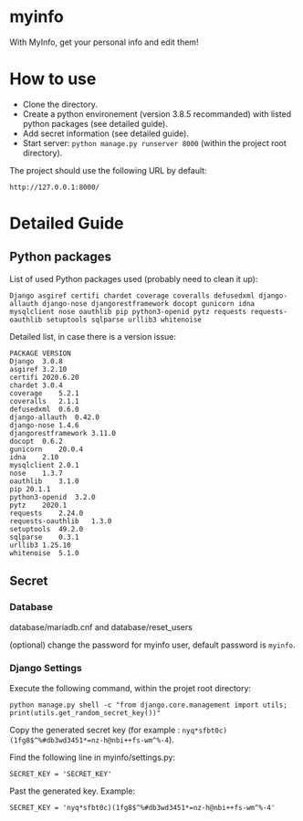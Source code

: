 # myinfo
With MyInfo, get your personal info and edit them!

# How to use

- Clone the directory.
- Create a python environement (version 3.8.5 recommanded) with listed python packages (see detailed guide).
- Add secret information (see detailed guide).
- Start server: `python manage.py runserver 8000` (within the project root directory).

The project should use the following URL by default:
```
http://127.0.0.1:8000/
```

# Detailed Guide

## Python packages

List of used Python packages used (probably need to clean it up):

```
Django asgiref certifi chardet coverage coveralls defusedxml django-allauth django-nose djangorestframework docopt gunicorn idna mysqlclient nose oauthlib pip python3-openid pytz requests requests-oauthlib setuptools sqlparse urllib3 whitenoise
```

Detailed list, in case there is a version issue:
```
PACKAGE VERSION
Django	3.0.8
asgiref	3.2.10
certifi	2020.6.20
chardet	3.0.4
coverage	5.2.1
coveralls	2.1.1
defusedxml	0.6.0
django-allauth	0.42.0
django-nose	1.4.6
djangorestframework	3.11.0
docopt	0.6.2	
gunicorn	20.0.4
idna	2.10
mysqlclient	2.0.1
nose	1.3.7
oauthlib	3.1.0
pip	20.1.1
python3-openid	3.2.0
pytz	2020.1
requests	2.24.0
requests-oauthlib	1.3.0
setuptools	49.2.0
sqlparse	0.3.1
urllib3	1.25.10
whitenoise	5.1.0
```

## Secret

### Database

database/mariadb.cnf and database/reset_users

(optional) change the password for myinfo user, default password is `myinfo`.

### Django Settings

Execute the following command, within the projet root directory:
```
python manage.py shell -c "from django.core.management import utils; print(utils.get_random_secret_key())"
```

Copy the generated secret key (for example : `nyq*sfbt0c)(1fg8$^%#db3wd3451*=nz-h@nbi++fs-wm^%-4`).

Find the following line in myinfo/settings.py:
```
SECRET_KEY = 'SECRET_KEY'
```
Past the generated key. Example:
```
SECRET_KEY = 'nyq*sfbt0c)(1fg8$^%#db3wd3451*=nz-h@nbi++fs-wm^%-4'
```
